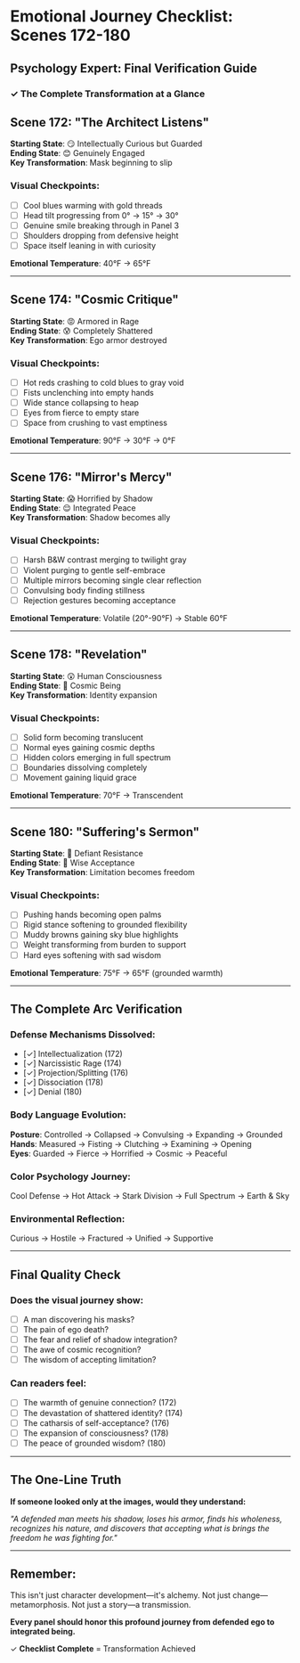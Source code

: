 # Emotional Journey Checklist: Scenes 172-180
## Psychology Expert: Final Verification Guide

### ✓ The Complete Transformation at a Glance

## Scene 172: "The Architect Listens"
**Starting State**: 😏 Intellectually Curious but Guarded  
**Ending State**: 😊 Genuinely Engaged  
**Key Transformation**: Mask beginning to slip

### Visual Checkpoints:
- [ ] Cool blues warming with gold threads
- [ ] Head tilt progressing from 0° → 15° → 30°
- [ ] Genuine smile breaking through in Panel 3
- [ ] Shoulders dropping from defensive height
- [ ] Space itself leaning in with curiosity

**Emotional Temperature**: 40°F → 65°F

---

## Scene 174: "Cosmic Critique"
**Starting State**: 😡 Armored in Rage  
**Ending State**: 😰 Completely Shattered  
**Key Transformation**: Ego armor destroyed

### Visual Checkpoints:
- [ ] Hot reds crashing to cold blues to gray void
- [ ] Fists unclenching into empty hands
- [ ] Wide stance collapsing to heap
- [ ] Eyes from fierce to empty stare
- [ ] Space from crushing to vast emptiness

**Emotional Temperature**: 90°F → 30°F → 0°F

---

## Scene 176: "Mirror's Mercy"
**Starting State**: 😱 Horrified by Shadow  
**Ending State**: 😌 Integrated Peace  
**Key Transformation**: Shadow becomes ally

### Visual Checkpoints:
- [ ] Harsh B&W contrast merging to twilight gray
- [ ] Violent purging to gentle self-embrace
- [ ] Multiple mirrors becoming single clear reflection
- [ ] Convulsing body finding stillness
- [ ] Rejection gestures becoming acceptance

**Emotional Temperature**: Volatile (20°-90°F) → Stable 60°F

---

## Scene 178: "Revelation"
**Starting State**: 😲 Human Consciousness  
**Ending State**: 🤯 Cosmic Being  
**Key Transformation**: Identity expansion

### Visual Checkpoints:
- [ ] Solid form becoming translucent
- [ ] Normal eyes gaining cosmic depths
- [ ] Hidden colors emerging in full spectrum
- [ ] Boundaries dissolving completely
- [ ] Movement gaining liquid grace

**Emotional Temperature**: 70°F → Transcendent

---

## Scene 180: "Suffering's Sermon"
**Starting State**: 😤 Defiant Resistance  
**Ending State**: 🙏 Wise Acceptance  
**Key Transformation**: Limitation becomes freedom

### Visual Checkpoints:
- [ ] Pushing hands becoming open palms
- [ ] Rigid stance softening to grounded flexibility
- [ ] Muddy browns gaining sky blue highlights
- [ ] Weight transforming from burden to support
- [ ] Hard eyes softening with sad wisdom

**Emotional Temperature**: 75°F → 65°F (grounded warmth)

---

## The Complete Arc Verification

### Defense Mechanisms Dissolved:
- [✓] Intellectualization (172)
- [✓] Narcissistic Rage (174)
- [✓] Projection/Splitting (176)
- [✓] Dissociation (178)
- [✓] Denial (180)

### Body Language Evolution:
**Posture**: Controlled → Collapsed → Convulsing → Expanding → Grounded  
**Hands**: Measured → Fisting → Clutching → Examining → Opening  
**Eyes**: Guarded → Fierce → Horrified → Cosmic → Peaceful  

### Color Psychology Journey:
Cool Defense → Hot Attack → Stark Division → Full Spectrum → Earth & Sky

### Environmental Reflection:
Curious → Hostile → Fractured → Unified → Supportive

---

## Final Quality Check

### Does the visual journey show:
- [ ] A man discovering his masks?
- [ ] The pain of ego death?
- [ ] The fear and relief of shadow integration?
- [ ] The awe of cosmic recognition?
- [ ] The wisdom of accepting limitation?

### Can readers feel:
- [ ] The warmth of genuine connection? (172)
- [ ] The devastation of shattered identity? (174)
- [ ] The catharsis of self-acceptance? (176)
- [ ] The expansion of consciousness? (178)
- [ ] The peace of grounded wisdom? (180)

---

## The One-Line Truth

**If someone looked only at the images, would they understand:**

*"A defended man meets his shadow, loses his armor, finds his wholeness, recognizes his nature, and discovers that accepting what is brings the freedom he was fighting for."*

---

## Remember:

This isn't just character development—it's alchemy.
Not just change—metamorphosis.
Not just a story—a transmission.

**Every panel should honor this profound journey from defended ego to integrated being.**

✓ **Checklist Complete** = Transformation Achieved